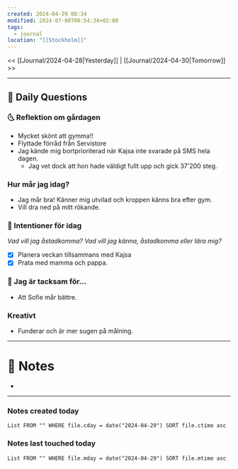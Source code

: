 ```yaml
---
created: 2024-04-29 08:34
modified: 2024-07-08T08:54:34+02:00
tags:
  - journal
location: "[[Stockholm]]"
---
```

<< [[Journal/2024-04-28|Yesterday]] | [[Journal/2024-04-30|Tomorrow]] >>

---
## 📅 Daily Questions
### 🌜 Reflektion om gårdagen
- Mycket skönt att gymma!!
- Flyttade förråd från Servistore
- Jag kände mig bortprioriterad när Kajsa inte svarade på SMS hela dagen.
	- Jag vet dock att hon hade väldigt fullt upp och gick 37'200 steg.

### Hur mår jag idag?
- Jag mår bra! Känner mig utvilad och kroppen känns bra efter gym.
- Vill dra ned på mitt rökande.
### 🚀  Intentioner för idag
_Vad vill jag åstadkomma? Vad vill jag känna, åstadkomma eller lära mig?_
- [x] Planera veckan tillsammans med Kajsa
- [x] Prata med mamma och pappa.

### 🙏 Jag är tacksam för...
- Att Sofie mår bättre.

### Kreativt
- Funderar och är mer sugen på målning.

---
# 📝 Notes
- 
---
### Notes created today
```dataview
List FROM "" WHERE file.cday = date("2024-04-29") SORT file.ctime asc
```
### Notes last touched today
```dataview
List FROM "" WHERE file.mday = date("2024-04-29") SORT file.mtime asc
```